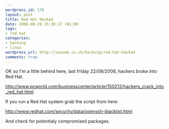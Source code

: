 ```yaml
--- 
wordpress_id: 178
layout: post
title: Red Hat Hacked
date: 2008-08-28 15:28:17 +01:00
tags: 
- red hat
categories: 
- hacking
- linux
wordpress_url: http://saiweb.co.uk/hacking/red-hat-hacked
comments: true
---
```

OK so I'm a little behind here, last friday 22/08/2008, hackers broke into Red Hat.

<a href="http://www.pcworld.com/businesscenter/article/150212/hackers_crack_into_red_hat.html">http://www.pcworld.com/businesscenter/article/150212/hackers_crack_into_red_hat.html</a>

If you run a Red Hat system grab the script from here:

<a href="http://www.redhat.com/security/data/openssh-blacklist.html">http://www.redhat.com/security/data/openssh-blacklist.html</a>

And check for potentialy compromised packages.
